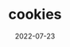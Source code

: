 ---
weight: 1
images:
- /images/food/8.jpg
title: cookies
date: 2022-07-23
tags:
- work
- food
- dessert
---